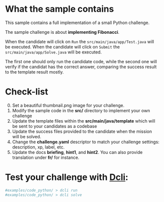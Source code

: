 # What the sample contains
This sample contains a full implementation of a small Python challenge.

The sample challenge is about **implementing Fibonacci**.

When the candidate will click on `Run` the `src/main/java/app/Test.java` will be executed.
When the candidate will click on `Submit` the `src/main/java/app/Solve.java` will be executed.

The first one should only run the candidate code, while the second one will verify if the candidat has the correct answer, comparing the success result to the template result mostly.


# Check-list
0. Set a beautiful thumbnail.png image for your challenge.
1. Modify the sample code in the **src/** directory to implement your own challenge
2. Update the template files within the **src/main/java/template** which will be sent to your candidates as a codebase
3. Update the success files provided to the candidate when the mission will be solved.
4. Change the **challenge.yaml** descriptor to match your challenge settings: description, xp, label, etc.
5. Update the docs **briefing**, **hint1**, and **hint2**. You can also provide translation under **fr/** for instance.



# Test your challenge with [Dcli](https://github.com/deadlock-resources/dcli):
```bash
#examples/code_python/ > dcli run
#examples/code_python/ > dcli solve
```
